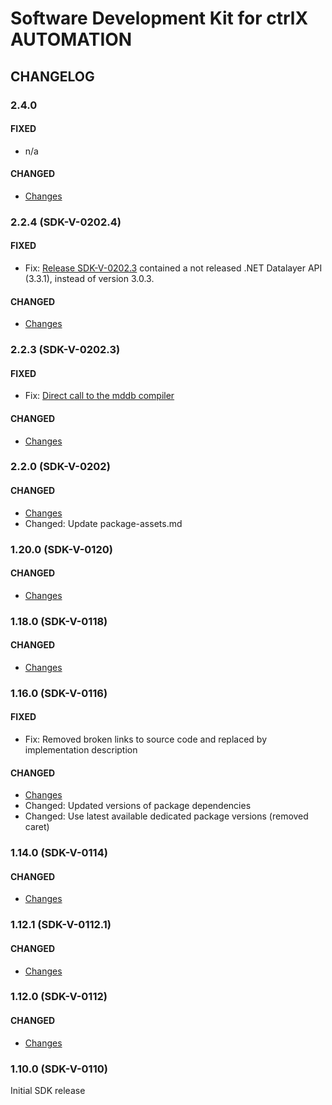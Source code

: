 # Software Development Kit for ctrlX AUTOMATION

## CHANGELOG

### 2.4.0
#### FIXED
+ n/a

#### CHANGED
+ [Changes](https://github.com/boschrexroth/ctrlx-automation-sdk/compare/2.2.4...2.4.0) 

### 2.2.4 (SDK-V-0202.4)

#### FIXED
+ Fix: [Release SDK-V-0202.3](https://github.com/boschrexroth/ctrlx-automation-sdk/releases/tag/2.2.3) contained a not released .NET Datalayer API (3.3.1), instead of version 3.0.3.

#### CHANGED
+ [Changes](https://github.com/boschrexroth/ctrlx-automation-sdk/compare/2.2.0...2.2.3) 

### 2.2.3 (SDK-V-0202.3)

#### FIXED
+ Fix: [Direct call to the mddb compiler](https://github.com/boschrexroth/ctrlx-automation-sdk/pull/27) 

#### CHANGED
+ [Changes](https://github.com/boschrexroth/ctrlx-automation-sdk/compare/2.2.0...2.2.3) 

### 2.2.0 (SDK-V-0202)

#### CHANGED
+ [Changes](https://github.com/boschrexroth/ctrlx-automation-sdk/compare/1.20.0...2.2.0) 
+ Changed: Update package-assets.md

### 1.20.0 (SDK-V-0120)

#### CHANGED
+ [Changes](https://github.com/boschrexroth/ctrlx-automation-sdk/compare/1.18.0...1.20.0) 

### 1.18.0 (SDK-V-0118)

#### CHANGED
+ [Changes](https://github.com/boschrexroth/ctrlx-automation-sdk/compare/1.16.0...1.18.0) 

### 1.16.0 (SDK-V-0116)
#### FIXED
+ Fix: Removed broken links to source code and replaced by implementation description

#### CHANGED
+ [Changes](https://github.com/boschrexroth/ctrlx-automation-sdk/compare/1.14.0...1.16.0) 
+ Changed: Updated versions of package dependencies 
+ Changed: Use latest available dedicated package versions (removed caret)


### 1.14.0 (SDK-V-0114)
#### CHANGED
+ [Changes](https://github.com/boschrexroth/ctrlx-automation-sdk/compare/1.12.1...1.14.0) 

### 1.12.1 (SDK-V-0112.1)
#### CHANGED
+ [Changes](https://github.com/boschrexroth/ctrlx-automation-sdk/compare/1.12.0...1.12.1) 

### 1.12.0 (SDK-V-0112)

#### CHANGED
+ [Changes](https://github.com/boschrexroth/ctrlx-automation-sdk/compare/1.10.0...1.12.0) 

### 1.10.0 (SDK-V-0110)
Initial SDK release